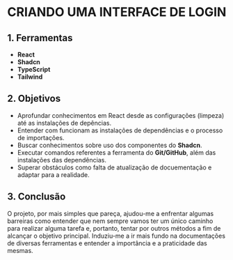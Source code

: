 # CRIANDO UMA INTERFACE DE LOGIN
## 1. Ferramentas
-  **React**
- **Shadcn**
- **TypeScript**
- **Tailwind**
## 2. Objetivos
- Aprofundar conhecimentos em React desde as configurações (limpeza) até as instalações de depências.
- Entender com funcionam as instalações de dependências e o processo de importações.
- Buscar conhecimentos sobre uso dos componentes do **Shadcn**.
- Executar comandos referentes a ferramenta do **Git/GitHub**, além das instalações das dependências.
- Superar obstáculos como falta de atualização de docuementação e adaptar para a realidade.
## 3. Conclusão
  O projeto, por mais simples que pareça, ajudou-me a enfrentar algumas barreiras como entender que nem sempre vamos ter um único caminho para realizar alguma tarefa e, portanto, tentar por outros métodos a fim de alcançar o objetivo principal. Induziu-me a ir mais fundo na documentações de diversas ferramentas e entender a importância e a praticidade das mesmas.
